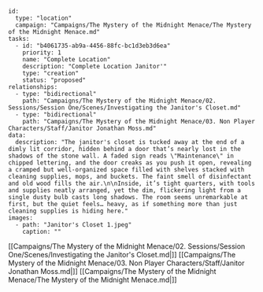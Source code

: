 
```RpgManager4
id: 
  type: "location"
  campaign: "Campaigns/The Mystery of the Midnight Menace/The Mystery of the Midnight Menace.md"
tasks: 
  - id: "b4061735-ab9a-4456-88fc-bc1d3eb3d6ea"
    priority: 1
    name: "Complete Location"
    description: "Complete Location Janitor'"
    type: "creation"
    status: "proposed"
relationships: 
  - type: "bidirectional"
    path: "Campaigns/The Mystery of the Midnight Menace/02. Sessions/Session One/Scenes/Investigating the Janitor's Closet.md"
  - type: "bidirectional"
    path: "Campaigns/The Mystery of the Midnight Menace/03. Non Player Characters/Staff/Janitor Jonathan Moss.md"
data: 
  description: "The janitor's closet is tucked away at the end of a dimly lit corridor, hidden behind a door that’s nearly lost in the shadows of the stone wall. A faded sign reads \"Maintenance\" in chipped lettering, and the door creaks as you push it open, revealing a cramped but well-organized space filled with shelves stacked with cleaning supplies, mops, and buckets. The faint smell of disinfectant and old wood fills the air.\n\nInside, it’s tight quarters, with tools and supplies neatly arranged, yet the dim, flickering light from a single dusty bulb casts long shadows. The room seems unremarkable at first, but the quiet feels… heavy, as if something more than just cleaning supplies is hiding here."
images: 
  - path: "Janitor's Closet 1.jpeg"
    caption: ""
```





























































































































































































































































































































































































































































































































































































































































































































































































































































































































































































































































































































































































































































































































































































































































































































































































































































































































































































































































































































































































































































































































































































































































































































































































































































































































































































































































































































































































































































































































































































































































































































































































































































































































































































































































































































































































































































































































































































































































































































































































































































































































































































































































































































































































































































































































































































































































































































































































































































































































































































































































































































































































































































































































































































































































































































































































































































































































































































































































































































































































































































































































































































































































































































































































































































































































































































































































































































































































































































































































































































































































































































































































































































































































































































































































































































































































































































































































































































































































































































































































































































































































































































































































































































































































































































































































































































































































































































































































































































































































































































































































































































































































































































[[Campaigns/The Mystery of the Midnight Menace/02. Sessions/Session One/Scenes/Investigating the Janitor's Closet.md|]]
[[Campaigns/The Mystery of the Midnight Menace/03. Non Player Characters/Staff/Janitor Jonathan Moss.md|]]
[[Campaigns/The Mystery of the Midnight Menace/The Mystery of the Midnight Menace.md|]]